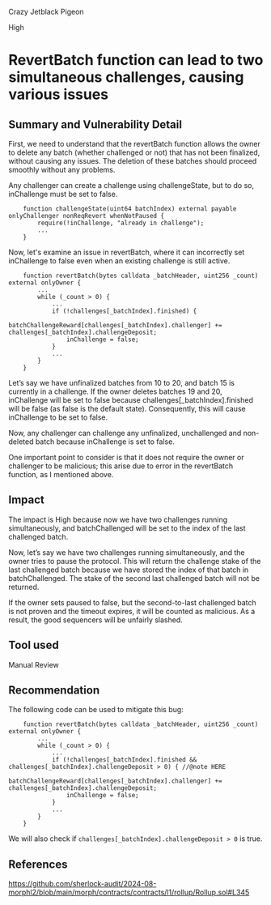 Crazy Jetblack Pigeon

High

# RevertBatch function can lead to two simultaneous challenges, causing various issues

## Summary and Vulnerability Detail
First, we need to understand that the revertBatch function allows the owner to delete any batch (whether challenged or not) that has not been finalized, without causing any issues. The deletion of these batches should proceed smoothly without any problems.

Any challenger can create a challenge using challengeState, but to do so, inChallenge must be set to false.
```solidity
    function challengeState(uint64 batchIndex) external payable onlyChallenger nonReqRevert whenNotPaused {
        require(!inChallenge, "already in challenge");
        ...
    }
```

Now, let's examine an issue in revertBatch, where it can incorrectly set inChallenge to false even when an existing challenge is still active.

```solidity
    function revertBatch(bytes calldata _batchHeader, uint256 _count) external onlyOwner {
        ...
        while (_count > 0) {
            ...
            if (!challenges[_batchIndex].finished) {
                batchChallengeReward[challenges[_batchIndex].challenger] += challenges[_batchIndex].challengeDeposit;
                inChallenge = false;
            }
            ...
        }
    }
```

Let’s say we have unfinalized batches from 10 to 20, and batch 15 is currently in a challenge. If the owner deletes batches 19 and 20, inChallenge will be set to false because challenges[_batchIndex].finished will be false (as false is the default state). Consequently, this will cause inChallenge to be set to false.


Now, any challenger can challenge any unfinalized, unchallenged and non-deleted batch because inChallenge is set to false.

One important point to consider is that it does not require the owner or challenger to be malicious; this arise due to error in the revertBatch function, as I mentioned above.


## Impact
The impact is High because now we have two challenges running simultaneously, and batchChallenged will be set to the index of the last challenged batch.

Now, let’s say we have two challenges running simultaneously, and the owner tries to pause the protocol. This will return the challenge stake of the last challenged batch because we have stored the index of that batch in batchChallenged. The stake of the second last challenged batch will not be returned.

If the owner sets paused to false, but the second-to-last challenged batch is not proven and the timeout expires, it will be counted as malicious. As a result, the good sequencers will be unfairly slashed.


## Tool used

Manual Review

## Recommendation
The following code can be used to mitigate this bug:


```solidity
    function revertBatch(bytes calldata _batchHeader, uint256 _count) external onlyOwner {
        ...
        while (_count > 0) {
            ...
            if (!challenges[_batchIndex].finished && challenges[_batchIndex].challengeDeposit > 0) { //@note HERE
                batchChallengeReward[challenges[_batchIndex].challenger] += challenges[_batchIndex].challengeDeposit;
                inChallenge = false;
            }
            ...
        }
    }
```
We will also check if `challenges[_batchIndex].challengeDeposit > 0` is true.




## References

https://github.com/sherlock-audit/2024-08-morphl2/blob/main/morph/contracts/contracts/l1/rollup/Rollup.sol#L345